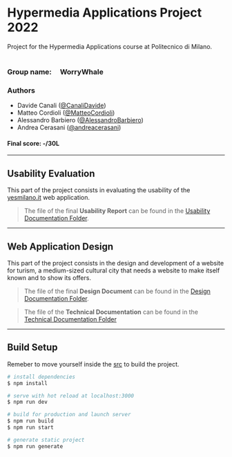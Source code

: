 # Hypermedia Applications Project 2022

Project for the Hypermedia Applications course at Politecnico di Milano.  
<br>

### **Group name:** &nbsp;&nbsp;&nbsp; WorryWhale

### **Authors**

- Davide Canali ([@CanaliDavide](https://github.com/CanaliDavide))
- Matteo Cordioli ([@MatteoCordioli](https://github.com/MatteoCordioli))
- Alessandro Barbiero ([@AlessandroBarbiero](https://github.com/AlessandroBarbiero))  
- Andrea Cerasani ([@andreacerasani](https://github.com/andreacerasani)) 
  <br>

#### Final score: -/30L

---

## **Usability Evaluation**

This part of the project consists in evaluating the usability of the [yesmilano.it](https://www.yesmilano.it/) web application.

> The file of the final **Usability Report** can be found in the [Usability Documentation Folder](Documentation/UsabilityReport).
---

## **Web Application Design**

This part of the project consists in the design and development of a website for turism, a medium-sized cultural city that needs a website to make itself known and to show its offers.

> The file of the final **Design Document** can be found in the [Design Documentation Folder](Documentation/DesignReport). 

> The file of the **Technical Documentation** can be found in the [Technical Documentation Folder](Documentation/TechnicalReport/README.md)
---

## Build Setup
Remeber to move yourself inside the [src](src) to build the project.
```bash
# install dependencies
$ npm install

# serve with hot reload at localhost:3000
$ npm run dev

# build for production and launch server
$ npm run build
$ npm run start

# generate static project
$ npm run generate
```
